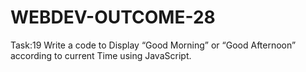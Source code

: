 # WEBDEV-OUTCOME-28
Task:19 Write a code to  Display “Good Morning” or “Good Afternoon” according to  current Time using JavaScript.
